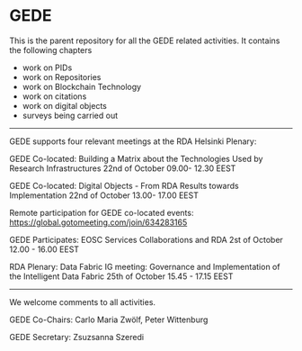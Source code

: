 # GEDE
This is the parent repository for all the GEDE related activities. It contains the following chapters
- work on PIDs
- work on Repositories
- work on Blockchain Technology
- work on citations
- work on digital objects
- surveys being carried out
--------------------------------------------------------------------------------------------------
GEDE supports four relevant meetings at the RDA Helsinki Plenary:

GEDE Co-located: Building a Matrix about the Technologies Used by Research Infrastructures
22nd of October 09.00- 12.30 EEST

GEDE Co-located: Digital Objects - From RDA Results towards Implementation
22nd of October 13.00- 17.00 EEST

Remote participation for GEDE co-located events: https://global.gotomeeting.com/join/634283165

GEDE Participates: EOSC Services Collaborations and RDA 
2st of October 12.00 - 16.00 EEST

RDA Plenary: Data Fabric IG meeting: Governance and Implementation of the Intelligent Data Fabric
25th of October 15.45 - 17.15 EEST

--------------------------------------------------------------------------------------------------

We welcome comments to all activities. 

GEDE Co-Chairs: Carlo Maria Zwölf, Peter Wittenburg

GEDE Secretary: Zsuzsanna Szeredi
